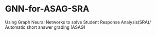 # GNN-for-ASAG-SRA
Using Graph Neural Networks to solve Student Response Analysis(SRA)/ Automatic short answer grading (ASAG)
